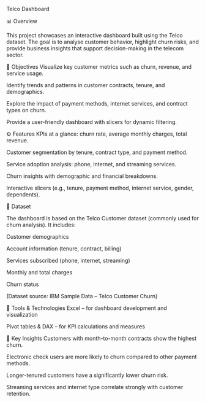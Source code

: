 Telco Dashboard


📊 Overview


This project showcases an interactive dashboard built using the Telco dataset. The goal is to analyse customer behavior, highlight churn risks, and provide business insights that support decision-making in the telecom sector.



🎯 Objectives
Visualize key customer metrics such as churn, revenue, and service usage.

Identify trends and patterns in customer contracts, tenure, and demographics.

Explore the impact of payment methods, internet services, and contract types on churn.

Provide a user-friendly dashboard with slicers for dynamic filtering.



⚙️ Features
KPIs at a glance: churn rate, average monthly charges, total revenue.

Customer segmentation by tenure, contract type, and payment method.

Service adoption analysis: phone, internet, and streaming services.

Churn insights with demographic and financial breakdowns.

Interactive slicers (e.g., tenure, payment method, internet service, gender, dependents).



📂 Dataset


The dashboard is based on the Telco Customer dataset (commonly used for churn analysis). It includes:

Customer demographics

Account information (tenure, contract, billing)

Services subscribed (phone, internet, streaming)

Monthly and total charges

Churn status



(Dataset source: IBM Sample Data – Telco Customer Churn)



🚀 Tools & Technologies
Excel – for dashboard development and visualization

Pivot tables & DAX – for KPI calculations and measures



📌 Key Insights
Customers with month-to-month contracts show the highest churn.

Electronic check users are more likely to churn compared to other payment methods.

Longer-tenured customers have a significantly lower churn risk.

Streaming services and internet type correlate strongly with customer retention.
